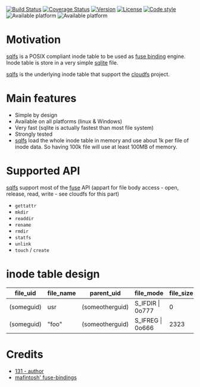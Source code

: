 [![Build Status](https://travis-ci.org/131/sqlfs.svg?branch=master)](https://travis-ci.org/131/sqlfs)
[![Coverage Status](https://coveralls.io/repos/github/131/sqlfs/badge.svg?branch=master)](https://coveralls.io/github/131/sqlfs?branch=master)
[![Version](https://img.shields.io/npm/v/sqlitefs.svg)](https://www.npmjs.com/package/sqlitefs)
[![License](https://img.shields.io/badge/license-MIT-blue.svg)](http://opensource.org/licenses/MIT)
[![Code style](https://img.shields.io/badge/code%2fstyle-ivs-green.svg)](https://www.npmjs.com/package/eslint-plugin-ivs)
![Available platform](https://img.shields.io/badge/platform-win32-blue.svg) ![Available platform](https://img.shields.io/badge/platform-linux-blue.svg)

# Motivation

[sqlfs](https://github.com/131/sqlfs) is a POSIX compliant inode table to be used as [fuse binding](https://github.com/mafintosh/fuse-bindings) engine. Inode table is store in a very simple [sqlite](https://www.npmjs.com/package/@131/sqlite3) file.

[sqlfs](https://github.com/131/sqlfs) is the underlying inode table that support the [cloudfs](https://github.com/131/cloudfs) project.

# Main features
* Simple by design
* Available on all platforms (linux & Windows)
* Very fast (sqlite is actually fastest than most file system)
* Strongly tested
* [sqlfs](https://github.com/131/sqlfs) load the whole inode table in memory and use about 1k per file of inode data. So having 100k file will use at least 100MB of memory.

# Supported API
[sqlfs](https://github.com/131/sqlfs) support most of the [fuse](https://github.com/mafintosh/fuse-bindings) API (appart for file body access - open, release, read, write - see cloudfs for this part)

- `gettattr`
- `mkdir`
- `readdir`
- `rename`
- `rmdir`
- `statfs`
- `unlink`
- `touch` / `create`


# inode table design

| file_uid   | file_name | parent_uid      | file_mode | file_size | block_hash | file_ctime | file_mtime |
| ---        | ---       | ---             | ---       | ---       | ---        | ---        | ---        |
| (someguid) | usr       | (someotherguid) | S_IFDIR \| 0o777 | 0         | *null*     | 1560000505 | 1560000505 |
| (someguid) | "foo"     | (someotherguid) | S_IFREG \| 0o666   | 2323      | (file md5) | 1560000505 | 1560000505 |


# Credits
* [131 - author](https://github.com/131)
* [mafintosh' fuse-bindings](https://github.com/mafintosh/fuse-bindings)

